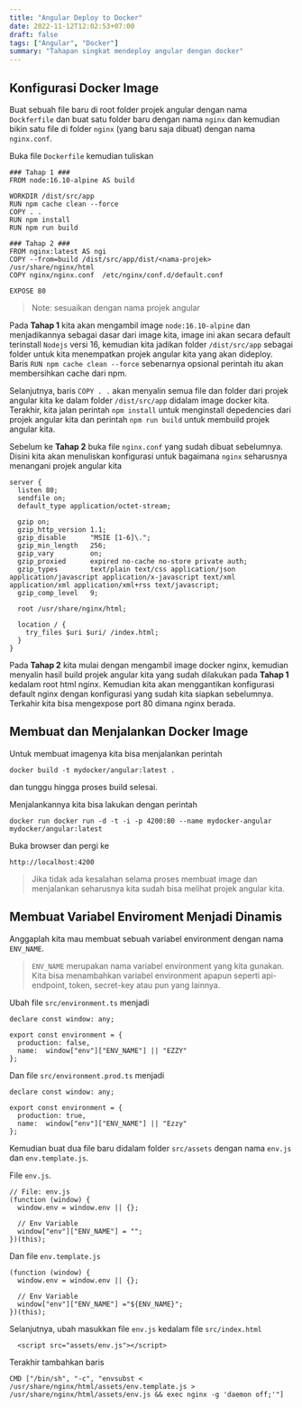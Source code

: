 ```yaml
---
title: "Angular Deploy to Docker"
date: 2022-11-12T12:02:53+07:00
draft: false
tags: ["Angular", "Docker"]
summary: "Tahapan singkat mendeploy angular dengan docker"
---
```


## Konfigurasi Docker Image

Buat sebuah file baru di root folder projek angular dengan nama `Dockferfile` dan buat satu folder baru dengan nama `nginx` dan kemudian bikin satu file di folder `nginx` (yang baru saja dibuat) dengan nama `nginx.conf`.

Buka file `Dockerfile` kemudian tuliskan

```
### Tahap 1 ###
FROM node:16.10-alpine AS build

WORKDIR /dist/src/app
RUN npm cache clean --force
COPY . .
RUN npm install
RUN npm run build

### Tahap 2 ###
FROM nginx:latest AS ngi
COPY --from=build /dist/src/app/dist/<nama-projek> /usr/share/nginx/html
COPY nginx/nginx.conf  /etc/nginx/conf.d/default.conf

EXPOSE 80
```

> Note: sesuaikan <nama-projek> dengan nama projek angular

Pada **Tahap 1** kita akan mengambil image `node:16.10-alpine` dan menjadikannya sebagai dasar dari image kita, image ini akan secara default terinstall `Nodejs` versi 16, kemudian kita jadikan folder `/dist/src/app` sebagai folder untuk kita menempatkan projek angular kita yang akan dideploy. Baris `RUN npm cache clean --force` sebenarnya opsional perintah itu akan membersihkan cache dari npm.

Selanjutnya, baris `COPY . .` akan menyalin semua file dan folder dari projek angular kita ke dalam folder `/dist/src/app` didalam image docker kita. Terakhir, kita jalan perintah `npm install` untuk menginstall depedencies dari projek angular kita dan perintah `npm run build` untuk membuild projek angular kita.

Sebelum ke **Tahap 2** buka file `nginx.conf` yang sudah dibuat sebelumnya. Disini kita akan menuliskan konfigurasi untuk bagaimana `nginx` seharusnya menangani projek angular kita

```
server {
  listen 80;
  sendfile on;
  default_type application/octet-stream;

  gzip on;
  gzip_http_version 1.1;
  gzip_disable      "MSIE [1-6]\.";
  gzip_min_length   256;
  gzip_vary         on;
  gzip_proxied      expired no-cache no-store private auth;
  gzip_types        text/plain text/css application/json application/javascript application/x-javascript text/xml application/xml application/xml+rss text/javascript;
  gzip_comp_level   9;

  root /usr/share/nginx/html;

  location / {
    try_files $uri $uri/ /index.html;
  }
}
```

Pada **Tahap 2** kita mulai dengan mengambil image docker nginx, kemudian menyalin hasil build projek angular kita yang sudah dilakukan pada **Tahap 1** kedalam root html nginx. Kemudian kita akan menggantikan konfigurasi default nginx dengan konfigurasi yang sudah kita siapkan sebelumnya. Terkahir kita bisa mengexpose port 80 dimana nginx berada.

## Membuat dan Menjalankan Docker Image

Untuk membuat imagenya kita bisa menjalankan perintah

```
docker build -t mydocker/angular:latest .
```

dan tunggu hingga proses build selesai.

Menjalankannya kita bisa lakukan dengan perintah

```
docker run docker run -d -t -i -p 4200:80 --name mydocker-angular  mydocker/angular:latest
```

Buka browser dan pergi ke

```
http://localhost:4200
```

> Jika tidak ada kesalahan selama proses membuat image dan menjalankan seharusnya kita sudah bisa melihat projek angular kita.

## Membuat Variabel Enviroment Menjadi Dinamis

Anggaplah kita mau membuat sebuah variabel environment dengan nama `ENV_NAME`.

> `ENV_NAME` merupakan nama variabel environment yang kita gunakan. Kita bisa menambahkan variabel environment apapun seperti api-endpoint, token, secret-key atau pun yang lainnya.

Ubah file `src/environment.ts` menjadi

```
declare const window: any;

export const environment = {
  production: false,
  name:  window["env"]["ENV_NAME"] || "EZZY"
};
```

Dan file `src/environment.prod.ts` menjadi

```
declare const window: any;

export const environment = {
  production: true,
  name:  window["env"]["ENV_NAME"] || "Ezzy"
};
```

Kemudian buat dua file baru didalam folder `src/assets` dengan nama `env.js` dan `env.template.js`.

File `env.js`.

```
// File: env.js
(function (window) {
  window.env = window.env || {};

  // Env Variable
  window["env"]["ENV_NAME"] = "";
})(this);
```

Dan file `env.template.js`

```
(function (window) {
  window.env = window.env || {};

  // Env Variable
  window["env"]["ENV_NAME"] ="${ENV_NAME}";
})(this);
```

Selanjutnya, ubah masukkan file `env.js` kedalam file `src/index.html`

```
  <script src="assets/env.js"></script>
```

Terakhir tambahkan baris

```
CMD ["/bin/sh", "-c", "envsubst < /usr/share/nginx/html/assets/env.template.js > /usr/share/nginx/html/assets/env.js && exec nginx -g 'daemon off;'"]
```
